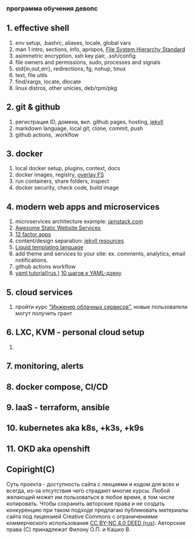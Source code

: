 ### программа обучения девопс

## 1. effective shell

1. env setup, .bashrc, aliases, locale, global vars
2. man 1 intro, sections, info, apropos, [File System Hierarchy Standard](https://ru.wikipedia.org/wiki/FHS)
3. asimmetric encryption, ssh key pair, .ssh/config
4. file owners and permissions, sudo, processes and signals
5. std{in,out,err}, redirections, fg, nohup, tmux
6. text, file utils
7. find/xargs, locate, dlocate
8. linux distros, other unicies, deb/rpm/pkg

## 2. git & github

1. регистрация ID, домена, вкл. github pages, hosting, [jekyll](https://github.com/jekyll/jekyll)
2. markdown language, local git, clone, commit, push
3. github actions, .workflow

## 3. docker

1. local docker setup, plugins, context, docs
2. docker images, registry, [overlay FS](https://habr.com/ru/companies/skillfactory/articles/547116/)
3. run containers, share folders, inspect
4. docker security, check code, build image

## 4. modern web apps and microservices

1. microservices architecture example: [jamstack.com](https://jamstack.com/glossary/)
2. [Awesome Static Website Services](https://github.com/agarrharr/awesome-static-website-services)
3. [12 factor apps](https://12factor.net/)
4. content/design separation: [jekyll resources](https://jekyllrb.com/resources/)
5. [Liquid templating language](https://github.com/Shopify/liquid)
6. add theme and services to your site: ex. comments, analytics, email notifications.
7. github actions workflow
8. [yaml tutorial(rus.)](https://tproger.ru/translations/yaml-za-5-minut-sintaksis-i-osnovnye-vozmozhnosti)
   [10 шагов к YAML-дзену](https://habr.com/ru/companies/redhatrussia/articles/462125/)

## 5. cloud services

1. пройти курс ["Инженер облачных сервисов"](https://practicum.yandex.ru/ycloud/), новые пользователи могут получить грант

## 6. LXC, KVM - personal cloud setup

1.

## 7. monitoring, alerts

## 8. docker compose, CI/CD

## 9. IaaS - terraform, ansible

## 10. kubernetes aka k8s, +k3s, +k9s

## 11. OKD aka openshift

## Copiright(C)

Суть проекта - доступность сайта с лекциями и кодом для всех и всегда, из-за отсутствия чего страдают многие курсы. Любой желающий может им пользоваться в любое время, в том числе копировать. Чтобы сохранить авторские права и не создать конкуренцию при таком подходе предлагаю публиковать материалы сайта под лицензией Creative Commons с ограничениями коммерческого использования [CC BY-NC 4.0 DEED (rus)](https://creativecommons.org/licenses/by-nc/4.0/deed.ru). Авторские права (С) принадлежат Филону О.П. и Кашко В.
